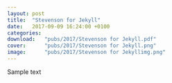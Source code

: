 ```yaml
---
layout: post
title:  "Stevenson for Jekyll"
date:   2017-09-09 16:24:00 +0100
categories: 
download:   "pubs/2017/Stevenson for Jekyll.pdf"
cover:      "pubs/2017/Stevenson for Jekyll.png"
image:      "pubs/2017/Stevenson for Jekyllimg.png"
---
```


Sample text